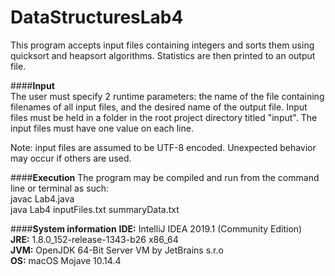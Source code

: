 # DataStructuresLab4
This program accepts input files containing integers and sorts them using quicksort and heapsort algorithms. Statistics are then printed to an output file. 

####**Input**  
The user must specify 2 runtime parameters: the name of the file containing filenames of all input files, and the desired name of the output file. Input files must be held in a folder in the root project directory titled "input". The input files must have one value on each line. 
 
Note: input files are assumed to be UTF-8 encoded. Unexpected behavior may occur if others are used.


####**Execution**
The program may be compiled and run from the command line or terminal as such:    
javac Lab4.java  
java Lab4 inputFiles.txt summaryData.txt


####**System information**
**IDE:** IntelliJ IDEA 2019.1 (Community Edition)  
**JRE:** 1.8.0_152-release-1343-b26 x86_64  
**JVM:** OpenJDK 64-Bit Server VM by JetBrains s.r.o  
**OS:** macOS Mojave 10.14.4
